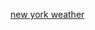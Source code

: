 <a class="weatherwidget-io" href="https://forecast7.com/en/40d71n74d01/new-york/?unit=us" data-label_1="new york" data-label_2="weather" data-font="Georgia" data-icons="Climacons Animated" data-days="5" data-theme="beige" >new york weather</a>
<script>
!function(d,s,id){var js,fjs=d.getElementsByTagName(s)[0];if(!d.getElementById(id)){js=d.createElement(s);js.id=id;js.src='https://weatherwidget.io/js/widget.min.js';fjs.parentNode.insertBefore(js,fjs);}}(document,'script','weatherwidget-io-js');
</script>

